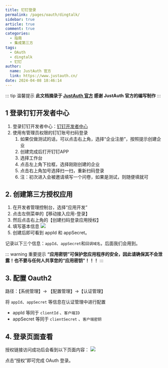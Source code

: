 ```yaml
---
title: 钉钉登录
permalink: /pages/oauth/dingtalk/
sidebar: true
article: true
comment: true
categories: 
  - 指南
  - 集成第三方
tags: 
  - OAuth
  - dingtalk
  - 钉钉
author:
  name: JustAuth 官方
  link: https://www.justauth.cn/
date: 2024-04-08 18:46:14
---
```


::: tip 温馨提示
**此文档摘录于 [JustAuth 官方](https://www.justauth.cn/) 感谢 JustAuth 官方的编写制作**
:::

## 1 登录钉钉开发者中心

1. 登录钉钉开发者中心：[钉钉开发者中心](https://open-dev.dingtalk.com/)
2. 使用有管理员权限的钉钉账号扫码登录
    1. 如果仅做测试的话，可以点击右上角，选择“企业注册”，按照提示创建企业
    2. 创建完成后打开钉钉APP
    3. 选择工作台
    4. 点击左上角下拉框，选择刚刚创建的企业
    5. 点击右上角加号选择扫一扫，重新扫码登录
    6. 注：初次进入会被邀请填写一个问卷，如果是测试，则随便填就可


## 2. 创建第三方授权应用

1. 在开发者管理控制台，选择“应用开发”
2. 点击左侧菜单的【移动接入应用-登录】
3. 然后点击右上角的【创建扫码登录应用授权】
4. 填写基本信息
![](/_media/oauth/a6f3f46b.png)
5. 创建后即可看到 appId 和 appSecret。


记录以下三个信息：`appId`、`appSecret`和`回调域名`，后面我们会用到。

::: warning 重要提示
**“应用密钥”可保护您应用程序的安全，因此请确保其不会泄露！也不要与任何人共享您的“应用密钥”！！！**
:::

## 3. 配置 Oauth2

路径：【系统管理】-> 【配置管理】->【认证管理】

将 `appId`、`appSecret` 等信息在认证管理中进行配置

- appId 等同于 `clientId` 、`客户端ID`
- appSecret 等同于 `clientSecret` 、`客户端密钥`

## 4. 登录页面查看

授权链接访问成功后会看到以下页面内容：
![](/_media/oauth/5baf57ea.png)  

点击“授权”即可完成 OAuth 登录。

